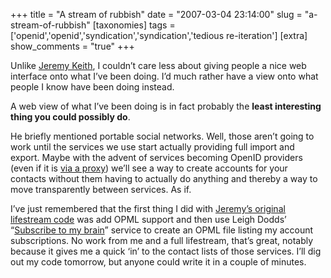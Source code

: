 +++
title = "A stream of rubbish"
date = "2007-03-04 23:14:00"
slug = "a-stream-of-rubbish"
[taxonomies]
tags = ['openid','openid','syndication','syndication','tedious re-iteration']
[extra]
show_comments = "true"
+++

Unlike [Jeremy Keith](http://adactio.com/journal/1265), I couldn’t care less about giving people a nice web interface onto what I’ve been doing. I’d much rather have a view onto what people I know have been doing instead.

A web view of what I’ve been doing is in fact probably the **least interesting thing you could possibly do**.

He briefly mentioned portable social networks. Well, those aren’t going to work until the services we use start actually providing full import and export. Maybe with the advent of services becoming OpenID providers (even if it is [via a proxy](http://idproxy.net/)) we’ll see a way to create accounts for your contacts without them having to actually do anything and thereby a way to move transparently between services. As if.

<ins datetime="2007-03-04T23:34:00Z"></ins>

I’ve just remembered that the first thing I did with [Jeremy’s original lifestream code](http://adactio.com/journal/1202/) was add OPML support and then use Leigh Dodds’ “[Subscribe to my brain](http://www.ldodds.com/blog/archives/000218.html)” service to create an OPML file listing my account subscriptions. No work from me and a full lifestream, that’s great, notably because it gives me a quick ‘in’ to the contact lists of those services. I’ll dig out my code tomorrow, but anyone could write it in a couple of minutes.
